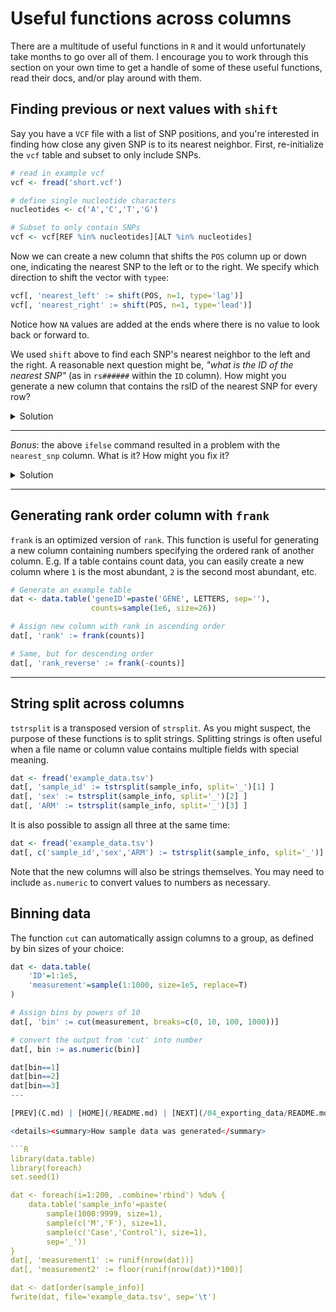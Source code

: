 # Useful functions across columns

There are a multitude of useful functions in `R` and it would unfortunately
take months to go over all of them. I encourage you to work through this
section on your own time to get a handle of some of these useful functions,
read their docs, and/or play around with them.


## Finding previous or next values with `shift`

Say you have a `VCF` file with a list of SNP positions, and you're
interested in finding how close any given SNP is to its nearest neighbor.
First, re-initialize the `vcf` table and subset to only include SNPs.

```R
# read in example vcf
vcf <- fread('short.vcf')

# define single nucleotide characters
nucleotides <- c('A','C','T','G')

# Subset to only contain SNPs
vcf <- vcf[REF %in% nucleotides][ALT %in% nucleotides]      
```

Now we can create a new column that shifts the `POS` column up or down
one, indicating the nearest SNP to the left or to the right. We specify
which direction to shift the vector with `typee`:
```R
vcf[, 'nearest_left' := shift(POS, n=1, type='lag')]
vcf[, 'nearest_right' := shift(POS, n=1, type='lead')]
```

Notice how `NA` values are added at the ends where there is no value
to look back or forward to.


We used `shift` above to find each SNP's nearest neighbor to the left
and the right. A reasonable next question might be, 
*"what is the ID of the nearest SNP"* (as in `rs######` within the `ID`
column). How might you generate a new column that contains the rsID of
the nearest SNP for every row?

<details><summary>Solution</summary>

First, we need to calculate (for every row) the distance from the SNP
in question to its left and
right neighbors. 

 solution is to take the minimum value of `distance_left` and `distance_right`
```R
vcf[, 'distance_left' := POS - nearest_left]
vcf[, 'distance_right' := nearest_right - POS]
vcf[, 'ID_left' := shift(ID, type='lag')]
vcf[, 'ID_right' := shift(ID, type='lead')]
vcf[, 'nearest_snp' := ifelse(distance_left < distance_right,
                              ID_left, ID_right)]
```
</details>

---

*Bonus*: the above `ifelse` command resulted in a problem with the
`nearest_snp` column. What is it?
How might you fix it?

<details><summary>Solution</summary>

The first and last rows of `nearest_snp` are `NA`! This results because
an inequality test using `>` or `<` with `NA` on either side produces
an `NA` result. It is, after all, nonsensical to ask if 3 is less than
`NA`.

One solution is to fix the missing rows specifically:
```R
# Fix rows where ID_left is NA
vcf[is.na(ID_left), 'nearest_snp' := ID_right]

# Counterpart to previous line
vcf[is.na(ID_right), 'nearest_snp' := ID_left]  
```

But many other solutions exist!

</details>

---
## Generating rank order column with `frank`

`frank` is an optimized version of `rank`. This function is useful for
generating a new column containing numbers specifying the ordered rank
of another column. E.g. If a table contains count data, you can easily
create a new column where `1` is the most abundant, `2` is the second
most abundant, etc.

```R
# Generate an example table
dat <- data.table('geneID'=paste('GENE', LETTERS, sep=''),
                  counts=sample(1e6, size=26))
```

```R
# Assign new column with rank in ascending order
dat[, 'rank' := frank(counts)]

# Same, but for descending order
dat[, 'rank_reverse' := frank(-counts)]     
```
---

## String split across columns

`tstrsplit` is a transposed version of `strsplit`. As you might suspect,
the purpose of these functions is to split strings. Splitting strings
is often useful when a file name or column value contains multiple fields
with special meaning.

```R
dat <- fread('example_data.tsv')
dat[, 'sample_id' := tstrsplit(sample_info, split='_')[1] ]
dat[, 'sex' := tstrsplit(sample_info, split='_')[2] ]
dat[, 'ARM' := tstrsplit(sample_info, split='_')[3] ]
```

It is also possible to assign all three at the same time:
```R
dat <- fread('example_data.tsv')
dat[, c('sample_id','sex','ARM') := tstrsplit(sample_info, split='_')]
```

Note that the new columns will also be strings themselves. You may
need to include `as.numeric` to convert values to numbers as necessary.

## Binning data
       
The function `cut` can automatically assign columns to a group, as
defined by bin sizes of your choice:
       
```R
dat <- data.table(
    'ID'=1:1e5,
    'measurement'=sample(1:1000, size=1e5, replace=T)
)

# Assign bins by powers of 10
dat[, 'bin' := cut(measurement, breaks=c(0, 10, 100, 1000))]

# convert the output from 'cut' into number
dat[, bin := as.numeric(bin)]

dat[bin==1]
dat[bin==2]
dat[bin==3]
---

[PREV](C.md) | [HOME](/README.md) | [NEXT](/04_exporting_data/README.md)

<details><summary>How sample data was generated</summary>

```R
library(data.table)
library(foreach)
set.seed(1)

dat <- foreach(i=1:200, .combine='rbind') %do% {
    data.table('sample_info'=paste(
        sample(1000:9999, size=1),
        sample(c('M','F'), size=1),
        sample(c('Case','Control'), size=1),
        sep='_'))
}
dat[, 'measurement1' := runif(nrow(dat))]
dat[, 'measurement2' := floor(runif(nrow(dat))*100)]

dat <- dat[order(sample_info)]
fwrite(dat, file='example_data.tsv', sep='\t')
```

</details>
